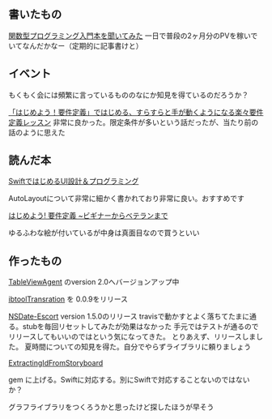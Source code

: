 ## 書いたもの

[関数型プログラミング入門本を聞いてみた](http://d.hatena.ne.jp/akuraru/20150410/)
一日で普段の2ヶ月分のPVを稼いでいてなんだかなー（定期的に記事書けと）


## イベント

もくもく会には頻繁に言っているもののなにか知見を得ているのだろうか？

[「はじめよう！要件定義」ではじめる、すらすらと手が動くようになる楽々要件定義レッスン](https://rd-lesson.doorkeeper.jp/events/22317)
非常に良かった。限定条件が多いという話だったが、当たり前の話のように思えた


## 読んだ本

[SwiftではじめるUI設計＆プログラミング](http://amzn.to/1cbXpxw)

AutoLayoutについて非常に細かく書かれており非常に良い。おすすめです

[はじめよう! 要件定義 ~ビギナーからベテランまで](http://amzn.to/1cbXMrR)

ゆるふわな絵が付いているが中身は真面目なので買うといい


## 作ったもの

[TableViewAgent](https://github.com/akuraru/TableViewAgent) のversion 2.0へバージョンアップ中

[ibtoolTransration](https://github.com/akuraru/ibtoolTranslation) を 0.0.9をリリース

[NSDate-Escort](https://github.com/azu/NSDate-Escort) version 1.5.0のリリース
travisで動かすとよく落ちてたまに通る。stubを毎回リセットしてみたが効果はなかった
手元ではテストが通るのでリリースしてもいいのではという気になってきた。
とりあえず、リリースしました。
夏時間についての知見を得た。自分でやらずライブラリに頼りましょう

[ExtractingIdFromStoryboard](https://github.com/akuraru/ExtractingIdFromStoryboard)

gem に上げる。Swiftに対応する。別にSwiftで対応することないのではないか？


グラフライブラリをつくろうかと思ったけど探したほうが早そう